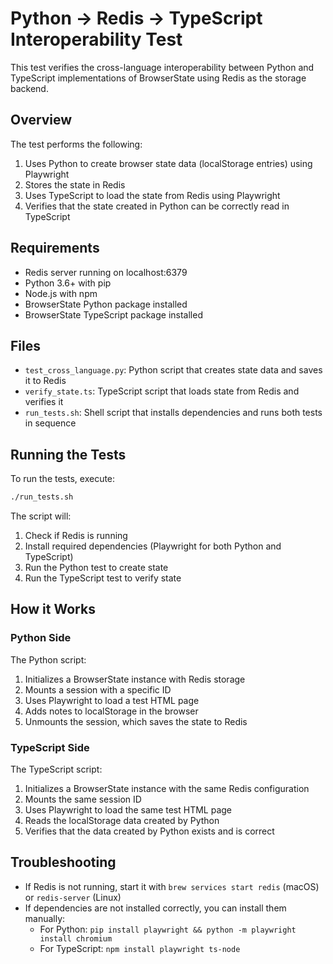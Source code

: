 # Python -> Redis -> TypeScript Interoperability Test

This test verifies the cross-language interoperability between Python and TypeScript implementations of BrowserState using Redis as the storage backend.

## Overview

The test performs the following:

1. Uses Python to create browser state data (localStorage entries) using Playwright
2. Stores the state in Redis
3. Uses TypeScript to load the state from Redis using Playwright
4. Verifies that the state created in Python can be correctly read in TypeScript

## Requirements

- Redis server running on localhost:6379
- Python 3.6+ with pip
- Node.js with npm
- BrowserState Python package installed
- BrowserState TypeScript package installed

## Files

- `test_cross_language.py`: Python script that creates state data and saves it to Redis
- `verify_state.ts`: TypeScript script that loads state from Redis and verifies it
- `run_tests.sh`: Shell script that installs dependencies and runs both tests in sequence

## Running the Tests

To run the tests, execute:

```bash
./run_tests.sh
```

The script will:
1. Check if Redis is running
2. Install required dependencies (Playwright for both Python and TypeScript)
3. Run the Python test to create state
4. Run the TypeScript test to verify state

## How it Works

### Python Side

The Python script:
1. Initializes a BrowserState instance with Redis storage
2. Mounts a session with a specific ID
3. Uses Playwright to load a test HTML page
4. Adds notes to localStorage in the browser
5. Unmounts the session, which saves the state to Redis

### TypeScript Side

The TypeScript script:
1. Initializes a BrowserState instance with the same Redis configuration
2. Mounts the same session ID
3. Uses Playwright to load the same test HTML page
4. Reads the localStorage data created by Python
5. Verifies that the data created by Python exists and is correct

## Troubleshooting

- If Redis is not running, start it with `brew services start redis` (macOS) or `redis-server` (Linux)
- If dependencies are not installed correctly, you can install them manually:
  - For Python: `pip install playwright && python -m playwright install chromium`
  - For TypeScript: `npm install playwright ts-node` 